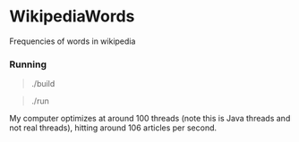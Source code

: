 # WikipediaWords

Frequencies of words in wikipedia


### Running

 > ./build

 > ./run <params>

My computer optimizes at around 100 threads (note this is Java threads and not real threads), hitting around 106 articles per second.